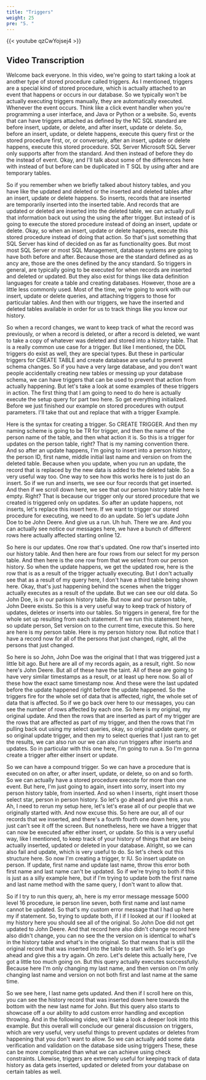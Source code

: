 ```yaml
---
title: "Triggers"
weight: 25
pre: "5. "
---
```


{{< youtube qzCwYojsej4 >}}

## Video Transcription

Welcome back everyone. In this video, we're going to start taking a look at another type of stored procedure called triggers. As I mentioned, triggers are a special kind of stored procedure, which is actually attached to an event that happens or occurs in our database. So we typically won't be actually executing triggers manually, they are automatically executed. Whenever the event occurs. Think like a click event handler when you're programming a user interface, and Java or Python or a website. So, events that can have triggers attached as defined by the NC SQL standard are before insert, update, or delete, and after insert, update or delete. So, before an insert, update, or delete happens, execute this query first or the stored procedure first, or, or conversely, after an insert, update or delete happens, execute this stored procedure. SQL Server Microsoft SQL Server only supports after from the standard. And then instead of before they do the instead of event. Okay, and I'll talk about some of the differences here with instead of but before can be duplicated in T SQL by using after and are temporary tables. 

So if you remember when we briefly talked about history tables, and you have like the updated and deleted or the inserted and deleted tables after an insert, update or delete happens. So inserts, records that are inserted are temporarily inserted into the inserted table. And records that are updated or deleted are inserted into the deleted table, we can actually pull that information back out using the using the after trigger. But instead of is going to execute the stored procedure instead of doing an insert, update or delete. Okay, so when an insert, update or delete happens, execute this stored procedure instead of doing that action. So that's just something that SQL Server has kind of decided on as far as functionality goes. But most most SQL Server or most SQL Management, database systems are going to have both before and after. Because those are the standard defined as as ancy are, those are the ones defined by the ancy standard. So triggers in general, are typically going to be executed for when records are inserted and deleted or updated. But they also exist for things like data definition languages for create a table and creating databases. However, those are a little less commonly used. Most of the time, we're going to work with our insert, update or delete queries, and attaching triggers to those for particular tables. And then with our triggers, we have the inserted and deleted tables available in order for us to track things like you know our history. 

So when a record changes, we want to keep track of what the record was previously, or when a record is deleted, or after a record is deleted, we want to take a copy of whatever was deleted and stored into a history table. That is a really common use case for a trigger. But like I mentioned, the DDL triggers do exist as well, they are special types. But these in particular triggers for CREATE TABLE and create database are useful to prevent schema changes. So if you have a very large database, and you don't want people accidentally creating new tables or messing up your database schema, we can have triggers that can be used to prevent that action from actually happening. But let's take a look at some examples of these triggers in action. The first thing that I am going to need to do here is actually execute the setup query for part two here. So get everything initialized. Before we just finished our example on stored procedures with output parameters. I'll take that out and replace that with a trigger Example. 

Here is the syntax for creating a trigger. So CREATE TRIGGER. And then my naming scheme is going to be TR for trigger, and then the name of the person name of the table, and then what action it is. So this is a trigger for updates on the person table, right? That is my naming convention there. And so after an update happens, I'm going to insert into a person history, the person ID, first name, middle initial last name and version on from the deleted table. Because when you update, when you run an update, the record that is replaced by the new data is added to the deleted table. So a very useful way too. One way to see how this works here is to just do an insert. So if we run and inserts, we see our four records that get inserted. And then if we scroll down here, we see that our person history table here is empty. Right? That is because our trigger only our stored procedure that we created is triggered only on updates. So after an update happens, not inserts, let's replace this insert here. If we want to trigger our stored procedure for executing, we need to do an update. So let's update John Doe to be John Deere. And give us a run. Uh huh. There we are. And you can actually see notice our messages here, we have a bunch of different rows here actually affected starting online 12. 

So here is our updates. One row that's updated. One row that's inserted into our history table. And then here are four rows from our select for my person table. And then here is the one row from that we select from our person history. So when the update happens, we get the updated row, here is the row that is as a result of the trigger actually executing. But I don't actually see that as a result of my query here, I don't have a third table being shown here. Okay, that's just happening behind the scenes when the trigger actually executes as a result of the update. But we can see our old data. So John Doe, is in our parison history table. But now and our person table, John Deere exists. So this is a very useful way to keep track of history of updates, deletes or inserts into our tables. So triggers in general, fire for the whole set up resulting from each statement. If we run this statement here, so update person, Set version on to the current time, execute this. So here are here is my person table. Here is my person history now. But notice that I have a record now for all of the persons that just changed, right, all the persons that just changed. 

So here is so John, John Doe was the original that I that was triggered just a little bit ago. But here are all of my records again, as a result, right. So now here's John Deere. But all of these have the taint. All of these are going to have very similar timestamps as a result, or at least up here now. So all of these how the exact same timestamp now. And these were the last updated before the update happened right before the update happened. So the triggers fire for the whole set of data that is affected, right, the whole set of data that is affected. So if we go back over here to our messages, you can see the number of rows affected by each one. So here is my original, my original update. And then the rows that are inserted as part of my trigger are the rows that are affected as part of my trigger, and then the rows that I'm pulling back out using my select queries, okay, so original update query, or so original update trigger, and then my to select queries that I just ran to get the results, we can also run our we can also run triggers after inserts and updates. So in particular with this one here, I'm going to run a. So I'm gonna create a trigger after either insert or update. 

So we can have a compound trigger. So we can have a procedure that is executed on on after, or after insert, update, or delete, so on and so forth. So we can actually have a stored procedure execute for more than one event. But here, I'm just going to again, insert into sorry, insert into my person history table, from inserted. And so when I inserts, right insert those select star, person in person history. So let's go ahead and give this a run. Ah, I need to rerun my setup here, let's let's erase all of our people that we originally started with. And now excuse this. So here are our, all of our records that we inserted, and there's a fourth fourth one down here, you just can't see it off the screen. But nonetheless, here we have a trigger that can now be executed after either insert, or update. So this is a very useful way, like I mentioned, to keep track of your history of things that are being actually inserted, updated or deleted in your database. Alright, so we can also fail and update, which is very useful to do. So let's check out this structure here. So now I'm creating a trigger, tr IU. So insert update on person. If update, first name and update last name, throw this error both first name and last name can't be updated. So if we're trying to both if this is just as a silly example here, but if I'm trying to update both the first name and last name method with the same query, I don't want to allow that. 

So if I try to run this query, ah, here is my error message message 5000 level 16 procedure, ie person line seven, both first name and last name cannot be updated. So that's my custom error message that I had up here my if statement. So, trying to update both, if I if I looked at our if I looked at my history here you should see all of the original. So John Doe did not get updated to John Deere. And that record here also didn't change record here also didn't change, you can no see the the version on is identical to what's in the history table and what's in the original. So that means that is still the original record that was inserted into the table to start with. So let's go ahead and give this a try again. Oh zero. Let's delete this actually here, I've got a little too much going on. But this query actually executes successfully. Because here I'm only changing my last name, and then version on I'm only changing last name and version on not both first and last name at the same time. 

So we see here, I last name gets updated. And then if I scroll here on this, you can see the history record that was inserted down here towards the bottom with the new last name for John. But this query also starts to showcase off a our ability to add custom error handling and exception throwing. And in the following video, we'll take a look a deeper look into this example. But this overall will conclude our general discussion on triggers, which are very useful, very useful things to prevent updates or deletes from happening that you don't want to allow. So we can actually add some data verification and validation on the database side using triggers These, these can be more complicated than what we can achieve using check constraints. Likewise, triggers are extremely useful for keeping track of data history as data gets inserted, updated or deleted from your database on certain tables as well. 

